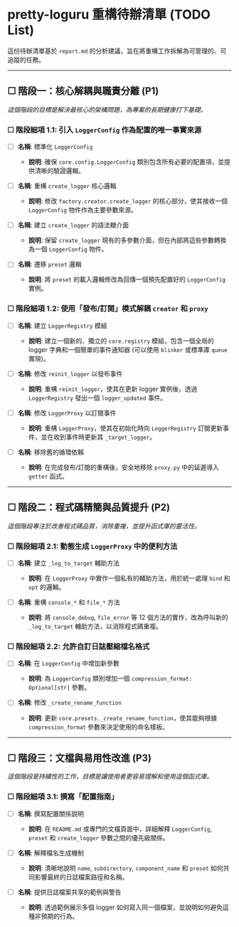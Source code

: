 # pretty-loguru 重構待辦清單 (TODO List)

這份待辦清單基於 `report.md` 的分析建議，旨在將重構工作拆解為可管理的、可追蹤的任務。

---

## ☐ 階段一：核心解耦與職責分離 (P1)

*這個階段的目標是解決最核心的架構問題，為專案的長期健康打下基礎。*

### ☐ 階段細項 1.1: 引入 `LoggerConfig` 作為配置的唯一事實來源

- [ ] **名稱**: 標準化 `LoggerConfig`
    - **說明**: 確保 `core.config.LoggerConfig` 類別包含所有必要的配置項，並提供清晰的驗證邏輯。

- [ ] **名稱**: 重構 `create_logger` 核心邏輯
    - **說明**: 修改 `factory.creator.create_logger` 的核心部分，使其接收一個 `LoggerConfig` 物件作為主要參數來源。

- [ ] **名稱**: 建立 `create_logger` 的語法糖介面
    - **說明**: 保留 `create_logger` 現有的多參數介面，但在內部將這些參數轉換為一個 `LoggerConfig` 物件。

- [ ] **名稱**: 遷移 `preset` 邏輯
    - **說明**: 將 `preset` 的載入邏輯修改為回傳一個預先配置好的 `LoggerConfig` 實例。

### ☐ 階段細項 1.2: 使用「發布/訂閱」模式解耦 `creator` 和 `proxy`

- [ ] **名稱**: 建立 `LoggerRegistry` 模組
    - **說明**: 建立一個新的、獨立的 `core.registry` 模組，包含一個全局的 logger 字典和一個簡單的事件通知器 (可以使用 `blinker` 或標準庫 `queue` 實現)。

- [ ] **名稱**: 修改 `reinit_logger` 以發布事件
    - **說明**: 重構 `reinit_logger`，使其在更新 logger 實例後，透過 `LoggerRegistry` 發出一個 `logger_updated` 事件。

- [ ] **名稱**: 修改 `LoggerProxy` 以訂閱事件
    - **說明**: 重構 `LoggerProxy`，使其在初始化時向 `LoggerRegistry` 訂閱更新事件，並在收到事件時更新其 `_target_logger`。

- [ ] **名稱**: 移除舊的循環依賴
    - **說明**: 在完成發布/訂閱的重構後，安全地移除 `proxy.py` 中的延遲導入 `getter` 函式。

---

## ☐ 階段二：程式碼精簡與品質提升 (P2)

*這個階段專注於改善程式碼品質，消除重複，並提升函式庫的靈活性。*

### ☐ 階段細項 2.1: 動態生成 `LoggerProxy` 中的便利方法

- [ ] **名稱**: 建立 `_log_to_target` 輔助方法
    - **說明**: 在 `LoggerProxy` 中實作一個私有的輔助方法，用於統一處理 `bind` 和 `opt` 的邏輯。

- [ ] **名稱**: 重構 `console_*` 和 `file_*` 方法
    - **說明**: 將 `console_debug`, `file_error` 等 12 個方法的實作，改為呼叫新的 `_log_to_target` 輔助方法，以消除程式碼重複。

### ☐ 階段細項 2.2: 允許自訂日誌壓縮檔名格式

- [ ] **名稱**: 在 `LoggerConfig` 中增加新參數
    - **說明**: 為 `LoggerConfig` 類別增加一個 `compression_format: Optional[str]` 參數。

- [ ] **名稱**: 修改 `_create_rename_function`
    - **說明**: 更新 `core.presets._create_rename_function`，使其能夠根據 `compression_format` 參數來決定使用的命名樣板。

---

## ☐ 階段三：文檔與易用性改進 (P3)

*這個階段是持續性的工作，目標是讓使用者更容易理解和使用這個函式庫。*

### ☐ 階段細項 3.1: 撰寫「配置指南」

- [ ] **名稱**: 撰寫配置關係說明
    - **說明**: 在 `README.md` 或專門的文檔頁面中，詳細解釋 `LoggerConfig`, `preset` 和 `create_logger` 參數之間的優先級關係。

- [ ] **名稱**: 解釋檔名生成機制
    - **說明**: 清晰地說明 `name`, `subdirectory`, `component_name` 和 `preset` 如何共同影響最終的日誌檔案路徑和名稱。

- [ ] **名稱**: 提供日誌檔案共享的範例與警告
    - **說明**: 透過範例展示多個 logger 如何寫入同一個檔案，並說明如何避免這種非預期的行為。
